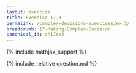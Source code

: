 ```yaml
---
layout: exercise
title: Exercise 17.3
permalink: /complex-decisions-exercises/ex_3/
breadcrumb: 17-Making-Complex-Decision
canonical_id: ch17ex3
---
```


{% include mathjax_support %}
<div id="hiddden">{% include_relative question.md %}</div>